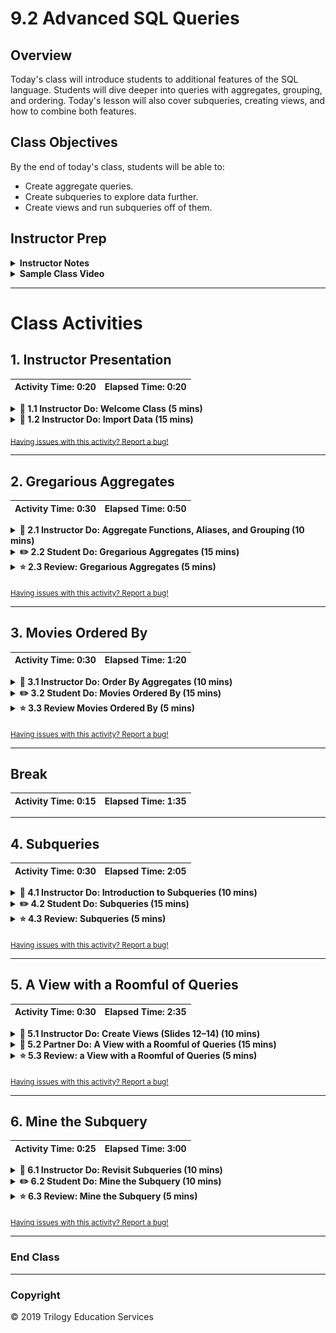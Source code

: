 # 9.2 Advanced SQL Queries

## Overview

Today's class will introduce students to additional features of the SQL language. Students will dive deeper into queries with aggregates, grouping, and ordering. Today's lesson will also cover subqueries, creating views, and how to combine both features.

## Class Objectives

By the end of today's class, students will be able to:

- Create aggregate queries.
- Create subqueries to explore data further.
- Create views and run subqueries off of them.

## Instructor Prep

<details>
  <summary><strong>Instructor Notes</strong></summary>

* Today's lesson will mostly use imported datasets, so make sure students are comfortable importing data from CSV files. All schemas for the tables will be provided along with the CSV files. Students who don't have this data imported correctly will not be able to follow along with the lesson.

* This lesson will build on what students learned in the previous class, and each activity will combine multiple SQL elements. Students who are new to SQL may struggle a bit, but many of the concepts are similar to those they have learned previously.

* The TAs should be ready to help students who are confused or who have not imported the data correctly.

* Please reference our [Student FAQ](../../../05-Instructor-Resources/README.md#unit-09-sql) for answers to questions frequently asked by students of this program. If you have any recommendations for additional questions, feel free to log an issue or a pull request with your desired additions.

* Have your TAs refer to the [Time Tracker](TimeTracker.xlsx) to stay on track.

* Lastly, as a reminder these slideshows are for instructor use only - when distributing slides to students, please first export the slides to a PDF file. You may then distribute the PDF file through Slack.

</details>

<details>
  <summary><strong>Sample Class Video</strong></summary>

* To view an example class lecture visit (Note video may not reflect latest lesson plan): [Class Video](https://codingbootcamp.hosted.panopto.com/Panopto/Pages/Viewer.aspx?id=a4fa234d-abac-4d50-92f4-aa6901839443)

</details>

- - -

# Class Activities

## 1. Instructor Presentation

| Activity Time:       0:20 |  Elapsed Time:      0:20  |
|---------------------------|---------------------------|

<details>
  <summary><strong>📣 1.1 Instructor Do: Welcome Class (5 mins)</strong></summary>

* Open the [slideshow](https://docs.google.com/presentation/d/1ECRAKV4eZSiMhGpcyFiSe3-ERb5AjeSaHDAF4WwCGZM/edit?usp=sharing) and welcome the class using slides 1 and 2.

* Explain that today's lesson will provide a more in-depth look at SQL's features. Students will work with imported tables to expand their SQL skills.

</details>

<details>
  <summary><strong>📣 1.2 Instructor Do: Import Data (15 mins)</strong></summary>

* Open the [slideshow](https://docs.google.com/presentation/d/1ECRAKV4eZSiMhGpcyFiSe3-ERb5AjeSaHDAF4WwCGZM/edit?usp=sharing) and use slides 3-5 to assist you to present this chapter.

* **Files:**

  * [schema.sql](Activities/01-Evr_Import_Data/Resources/schema.sql)

  * [Data CSVs](Activities/01-Evr_Import_Data/Resources)

* Explain to the class that today's activities will require a few tables to be imported into a database. The data is taken from a popular [MySQL Database](https://dev.mysql.com/doc/sakila/en/). There is [another database](https://github.com/devrimgunduz/pagila) that is similar to Sakila, but it is instead using PostgreSQL. There are two options for doing so, if any students run into issues with the schema option, direction them to the CSV option.

* Compress the Resources folder and slack it out to the class. This folder contains everything students need in order to upload the data.

#### Schema option

* Together, walk through the following steps:

  * From pgAdmin, create a database named `rental_db`.

  * Open the Query Tool for the newly created `rental_db`.

  * Copy [pagila-schema.sql](Activities/01-Evr_Import_Data/Resources/pagila-schema.sql) and run the code to create the needed tables.

  * Copy [pagila-insert-data.sql](Activities/01-Evr_Import_Data/Resources/pagila-insert-data.sql). **Note:** this will take a few minutes due to the amount of data. As long as no errors pop up the data will be uploaded.

* If any students have issues uploading data this way have the follow the CSV option.

#### CSV option

* Together, walk through the following steps:

  * From pgAdmin, create a database named `rental_db`.

  * Open the Query Tool for the newly created `rental_db`.

  * Copy [schema.sql](Activities/01-Evr_Import_Data/Resources/schema.sql) and run the code to create the needed tables.

  * Right-click the **actor** table on the right-hand side, and then select **Import/Export**.

  * Import `actor.csv`.

  * Run `SELECT * FROM actor LIMIT 100;` to confirm that the import was successful.

    Optional: Right-click the **actor** table and view the first 100 rows to check that the data was imported correctly.

  * Have the class repeat this process for the remaining tables.

* While the data is being uploaded the TAs should walk around the classroom to assist students with the database upload.

</details>

<sub>[Having issues with this activity? Report a bug!](https://bit.ly/3aGtTP7)</sub>

- - -

## 2. Gregarious Aggregates

| Activity Time:       0:30 |  Elapsed Time:      0:50  |
|---------------------------|---------------------------|

<details>
  <summary><strong>📣 2.1 Instructor Do: Aggregate Functions, Aliases, and Grouping (10 mins)</strong></summary>

* Open the [slideshow](https://docs.google.com/presentation/d/1ECRAKV4eZSiMhGpcyFiSe3-ERb5AjeSaHDAF4WwCGZM/edit?usp=sharing) and use slides 6-8 to review the following:

  * Similar to aggregates in Pandas, aggregate functions allow calculations on a set of values and return a singular value. (Slide 4)

  * Some of most commonly used aggregates are `Avg`, `COUNT`, `MIN`, `MAX`, and `SUM`. (Slide 4)

  * Aggregates are often combined with `GROUP BY`, `HAVING`, and `SELECT`. (Slide 5)

* **File:** [query.sql](Activities/02-Ins_Aggregates/Solved/query.sql)

* Select the `rental_db` database in pgAdmin and open a Query window.

* Run `SELECT * FROM film;` and count the number of rows.

* Run `SELECT COUNT(film_id) FROM film;` and explain the following:

  * Using `COUNT()` is an easier way to count the rows.

  * The `COUNT()` function is an aggregate.

  ![Count](Images/Count.png)

* Now that the number of `film_id` entries has been counted, it's easy to see a total of 1,000 films.

* Point out that the name of the field returned is `count bigint`, which doesn't describe the column accurately. Postgres has a way to change the column names and make them more descriptive.

* Run the following:

  ```sql
  SELECT COUNT(film_id) AS "Total films"
  FROM film;
  ```

* Explain the following:

  * `AS 'Total films'` is a technique called *aliasing*.

  * Aliasing creates an `alias`, or a new name for the column.

  * Using an alias does not change the table or the database in any way. Aliasing is only a measure of convenience, used to view a column or to create shortcuts for columns or other data.

  ![Total](Images/Total.png)

* The `COUNT()` function is great to see the number of movies, but it isn't informative enough when searching for the number of specific ratings, like G or PG-13. This is where `GROUP BY` comes into play.

* Run the following code:

  ```sql
  SELECT rating, COUNT(film_id) AS "Total films"
  FROM film
  GROUP BY rating;
  ```

* Explain the following:

  * The `GROUP BY` method will first group by the column indicated.

  * Aggregates are used to get the values for any columns not included in the `GROUP BY` clause.

  * Here, the `COUNT()` function will count the `film_id` for each `rating`.

  ![Ratings](Images/Ratings.png)

* Explain that we can aggregate data in other ways besides counting. For example, *sum*, *average*, *min*, and *max* are all valid aggregate functions to apply to the data.

* Ask the class how to query the average rental period for *all* movies. To demonstrate, run the following query:

  ```sql
  SELECT AVG(rental_duration)
  FROM film;
  ```

* To demonstrate how to add an alias to the `AVG()` function, run the following:

  ```sql
  SELECT AVG(rental_duration) AS "Average rental period"
  FROM film;
  ```

* Put it all together by running the following query, showing how to `GROUP BY` rental duration, get the average `rental_rate`, and give it an alias.

  ```sql
  SELECT  rental_duration, AVG(rental_rate) AS "Average rental rate"
  FROM film
  GROUP BY rental_duration;
  ```

  ![Aggregate1](Images/Aggregate1.png)

* Ask a student to explain the query.

  * Movies that can be rented for three days cost an average of $2.82 to rent, movies that can be rented for four days cost an average of $2.97 to rent, and so on.

* SQL can also return the rows that contain the minimum values and maximum values in a column using `MIN()` and `MAX()` respectively.

```sql
  -- Find the rows with the minimum rental rate
  SELECT  rental_duration, MIN(rental_rate) AS "Min rental rate"
  FROM film
  GROUP BY rental_duration;

  -- Find the rows with the maximum rental rate
  SELECT  rental_duration, MAX(rental_rate) AS "Max rental rate"
  FROM film
  GROUP BY rental_duration;
```

* Mention that these aggregate functions calculate and retrieve data, but they do not *alter* the data. That is, they do not modify the database.

* Explain that there are many other aggregate functions students can research. Slack out [Postgres functions](https://www.tutorialspoint.com/postgresql/postgresql_useful_functions.htm) to the class for future reference.

</details>

<details>
  <summary><strong>✏️ 2.2 Student Do: Gregarious Aggregates (15 mins)</strong></summary>

* Open the [slideshow](https://docs.google.com/presentation/d/1ECRAKV4eZSiMhGpcyFiSe3-ERb5AjeSaHDAF4WwCGZM/edit?usp=sharing) and use slides 9 and 10 to go over this activity, students will practice writing queries with aggregate functions, with grouping, and with using aliases.

* **File:** [query.sql](Activities/03-Stu_GregariousAggregates/Unsolved/query.sql)

* **Instructions:** [README.md](Activities/03-Stu_GregariousAggregates/README.md)

</details>

<details>
  <summary><strong>⭐ 2.3 Review: Gregarious Aggregates (5 mins)</strong></summary>

* Open the [slideshow](https://docs.google.com/presentation/d/1ECRAKV4eZSiMhGpcyFiSe3-ERb5AjeSaHDAF4WwCGZM/edit?usp=sharing) and use slide 11 to review the activity.

* **File**: [query.sql](Activities/03-Stu_GregariousAggregates/Solved/query.sql)

* Review the solution in pgAdmin and explain the following:

  * Postgres uses double quotes for table and column names, and single quotes for string constants.

  * `GROUP BY` is similar to the `groupby` operation in Pandas.

  * `SELECT` without aggregates can only choose the columns in the `GROUP BY` clause.

* Answer any questions before moving on.

</details>

<sub>[Having issues with this activity? Report a bug!](https://bit.ly/3bPAaZ2)</sub>

- - -

## 3. Movies Ordered By

| Activity Time:       0:30 |  Elapsed Time:      1:20  |
|---------------------------|---------------------------|

<details>
  <summary><strong>📣 3.1 Instructor Do: Order By Aggregates (10 mins)</strong></summary>

* Open the [slideshow](https://docs.google.com/presentation/d/1ECRAKV4eZSiMhGpcyFiSe3-ERb5AjeSaHDAF4WwCGZM/edit?usp=sharing) and use slides 12-14 to demonstrate this module.

* **File:** [query.sql](Activities/04-Ins_Order_By/Solved/query.sql)

* Explain that aggregate functions return the results in a random order. This can be tough when trying to find the top or bottom numerical results.

* Open pgAdmin and explain the following:

  * Postgres has a function called `ORDER BY` that will solve this issue. `ORDER BY` is added toward the end of a query, and by default will sort the results by ascending values.

  ```sql
  SELECT rental_rate, AVG(length) AS "avg length"
  FROM film
  GROUP BY rental_rate
  ORDER BY "avg length";
  ```

  * Postgres will add a lot of numbers after the decimal. To reduce the numbers after the decimal, use `ROUND()`. This takes the parameters `ROUND(<value>, <number of decimal places>)`, which rounds the value down to the specified number of decimal places.

  ```sql
  SELECT rental_rate, ROUND(AVG(length),2) AS "avg length"
  FROM film
  GROUP BY rental_rate
  ORDER BY "avg length";
  ```

  * The `ORDER BY` statement can organize by descending values by adding `DESC`.

  ```sql
  SELECT rental_rate, ROUND(AVG(length),2) AS "avg length"
  FROM film
  GROUP BY rental_rate
  ORDER BY "avg length" DESC;
  ```

  * Top results can also be taken by limiting the amount returned using `LIMIT`.

  ```sql
  SELECT rental_rate, ROUND(AVG(length),2) AS "avg length"
  FROM film
  GROUP BY rental_rate
  ORDER BY "avg length" DESC
  LIMIT 5;
  ```

* Answer any questions before moving on.

</details>

<details>
  <summary><strong>✏️ 3.2 Student Do: Movies Ordered By (15 mins)</strong></summary>

* Open the [slideshow](https://docs.google.com/presentation/d/1ECRAKV4eZSiMhGpcyFiSe3-ERb5AjeSaHDAF4WwCGZM/edit?usp=sharing) and use slides 15 and 16 to go over this activity, you will use `ORDER BY` in combination with other SQL methods to query and order the tables.

**Instructions:** [README.md](Activities/05-Stu_Order_By/README.md)

</details>

<details>
  <summary><strong>⭐ 3.3 Review Movies Ordered By (5 mins)</strong></summary>

* **File:** [query.sql](Activities/05-Stu_Order_By/Solved/query.sql)

* Open the [slideshow](https://docs.google.com/presentation/d/1ECRAKV4eZSiMhGpcyFiSe3-ERb5AjeSaHDAF4WwCGZM/edit?usp=sharing) and use slide 16 to review the activity.

* Open pgAdmin and walk through the solution, highlighting the following:

  * The `actor` table is grouped by `first_name`, with an aggregate taking the count, and then given an alias of `actor count`. The query is then ordered in descending order by the count.

  * The `ROUND` function is used to limit the results to two decimal places.

  * `LIMIT 10` is added to the end of the query to return the top 10 results.

  * For the bonus, a `JOIN` is needed to combine the `country` and `city` tables. The return of the join can then be grouped and aggregated. The result is sorted by the count of countries in descending order.

</details>

<sub>[Having issues with this activity? Report a bug!](https://bit.ly/2X79Ipm)</sub>

- - -

## Break

| Activity Time:       0:15 |  Elapsed Time:      1:35  |
|---------------------------|---------------------------|

- - -

## 4. Subqueries

| Activity Time:       0:30 |  Elapsed Time:      2:05  |
|---------------------------|---------------------------|

<details>
  <summary><strong>📣 4.1 Instructor Do: Introduction to Subqueries (10 mins)</strong></summary>

* Open the [slideshow](https://docs.google.com/presentation/d/1oxzeWN6YPC01Ylt8avZ78tEdXnbVRfmidvu8fWp0xJw) and use slides 19 and 20 to begin the discussion of subqueries. Explain that a *subquery* is nested inside a larger query.

* **File:** [query.sql](Activities/06-Ins_Subqueries/Solved/query.sql)

* Explain that there is often more than one way of accomplishing a task in SQL.

* For example, suppose we want to view the inventory of a film called *Early Home*. One way to do this is to run several queries in succession. In the first query, we would search by the title and obtain its `film_id` number.

  ```sql
  SELECT title, film_id
  FROM film
  WHERE title = 'EARLY HOME';
  ```

  * The `film_id` is 268. We can use this information to search for data in the `inventory` table:

  ```sql
  SELECT *
  FROM inventory
  WHERE film_id = 268;
  ```

  ![Subquery](Images/subquery.png)

  * There are two copies of this movie—as indicated by two separate `inventory_id` numbers—both located in store number 2.

* At this point, ask the class whether it might be possible to join these two queries into a single query. Then run the following query:

  ```sql
  SELECT i.inventory_id, i.film_id, i.store_id
  FROM inventory i
  JOIN film f
  ON (i.film_id = f.film_id)
  WHERE f.title = 'EARLY HOME';
  ```

* The class should now begin to feel more comfortable with joins. Explain that we can retrieve the same information in a different way, using a tool called a subquery. Type the following query:

  ```sql
  SELECT *
  FROM inventory
  WHERE film_id IN
  (
    SELECT film_id
    FROM film
    WHERE title = 'EARLY HOME'
  );
  ```

* It may look a bit confusing or intimidating at first. Start with the inner query:

  ```sql
  SELECT film_id
  FROM film
  WHERE title = 'EARLY HOME';
  ```

  * This query will return a `film_id` of 268.

  * The next (outer) query is now querying from the results of the inner query.

  * A helpful way to think about this is that the inner query is creating a one-time temporary table, and the outer query is selecting from that temporary table.

* To confirm the result is correct, plug 268 (the result of the subquery) into the parentheses to replace the subquery.

  ```sql
  SELECT *
  FROM inventory
  WHERE film_id IN (268);
  ```

* This will get the same result as the previous join.

  ![subquery](Images/subquery.png)

* We have simplified the query by first running the nested subquery, and then plugging the results into the outer query.

* Explain that Postgres doesn't necessarily run code in that order; it helps us to reduce subqueries to basic queries as building blocks.

* Slack out this [link](https://sqlbolt.com/lesson/select_queries_order_of_execution), which explains the order of execution in SQL queries.

* Mention that although we can often accomplish the same task with joins and subqueries, joins tend to be faster.

* Note that `SELECT *` was used in this activity. While this is fine for exploration, in production code, it is standard practice to specify the fields.

* Answer any questions before moving on.

</details>

<details>
  <summary><strong>✏️ 4.2 Student Do: Subqueries (15 mins)</strong></summary>

* Open the [slideshow](https://docs.google.com/presentation/d/1oxzeWN6YPC01Ylt8avZ78tEdXnbVRfmidvu8fWp0xJw) and use slides 21 and 22 to give directions to this activity, students will practice creating subqueries.

**Instructions:** [README.md](Activities/07-Stu_Subqueries/README.md)

</details>

<details>
  <summary><strong>⭐ 4.3 Review: Subqueries (5 mins)</strong></summary>

* **File:** [query.sql](Activities/07-Stu_Subqueries/Solved/query.sql)

* Open the [slideshow](https://docs.google.com/presentation/d/1oxzeWN6YPC01Ylt8avZ78tEdXnbVRfmidvu8fWp0xJw) and use slide 23 to review the activity.

* Review the solution in pgAdmin and explain the following:

  * In the first query, we're seeking the name and ID number of cities from a given list:

  ```sql
  SELECT city, city_id
  FROM city
  WHERE city IN ('Qalyub', 'Qinhuangdao', 'Qomsheh', 'Quilmes');
  ```

  * The second query is a subquery to select the `district`.

  * This query will select the `district` where `city_id` is in the results from the first query.

  ```sql
  SELECT district
  FROM address
  WHERE city_id IN
  (
    SELECT city_id
    FROM city
    WHERE city IN ('Qalyub', 'Qinhuangdao', 'Qomsheh', 'Quilmes')
  );
  ```

  * Because `district` is not available in the `city` table, we had to use the `city_id` from the `city` table. The `city_id` will now allow a connection between `district` and `city`.

  * The bonus adds another level of subqueries. It requires querying information from the `city` table, with which the `address` table is queried. That information is then used to query the `customer` table.

  ```sql
  SELECT first_name, last_name
  FROM customer cus
  WHERE address_id IN
  (
    SELECT address_id
    FROM address a
    WHERE city_id IN
    (
      SELECT city_id
      FROM city
      WHERE city LIKE 'Q%'
    )
  );
  ```

</details>

<sub>[Having issues with this activity? Report a bug!](https://bit.ly/2yrRowV)</sub>

- - -

## 5. A View with a Roomful of Queries

| Activity Time:       0:30 |  Elapsed Time:      2:35  |
|---------------------------|---------------------------|

<details>
  <summary><strong>📣 5.1 Instructor Do: Create Views (Slides 12–14) (10 mins)</strong></summary>

* Open the [slideshow](https://docs.google.com/presentation/d/1oxzeWN6YPC01Ylt8avZ78tEdXnbVRfmidvu8fWp0xJw) and use slides 24 and 25 to begin the discussion of views. Explain that a *view* in SQL is a virtual table that can be created from a single table, multiple tables, or another view.

* **File:** [query.sql](Activities/08-Ins_Create_Views/Solved/query.sql)

* This activity will be a pleasant interlude from some of the heavy lifting we have been doing in Postgres. It is not crucial, so feel free to tweak the length and content as you deem appropriate.

* Up to this point, we have seen relatively long queries, especially when they involve joins and subqueries. There is a way to save a long query under a name and run that name as a shortcut.

* Slack out the following query and ask the students run it:

  ````sql
  SELECT s.store_id, SUM(amount) AS Gross
  FROM payment AS p
    JOIN rental AS r
    ON (p.rental_id = r.rental_id)
      JOIN inventory AS i
      ON (i.inventory_id = r.inventory_id)
        JOIN store AS s
        ON (s.store_id = i.store_id)
        GROUP BY s.store_id;
  ````

* The query is used to monitor the total sales from each store, which is something a company executive would want to look up often. Notice that an alias is used to narrow table names down to a single letter. Instead of having to type this query, we can store it under a `view`:

  ```sql
  CREATE VIEW total_sales AS
  SELECT s.store_id, SUM(amount) AS Gross
  FROM payment AS p
  JOIN rental AS r
  ON (p.rental_id = r.rental_id)
    JOIN inventory AS i
    ON (i.inventory_id = r.inventory_id)
      JOIN store AS s
      ON (s.store_id = i.store_id)
      GROUP BY s.store_id;
  ```

* Point out that the query is identical to the one above, except for the first line:

  ```sql
  CREATE VIEW total_sales AS
  ```

* A `view` is created under the name `total_sales`. Created views can be found on the left sidebar in pgAdmin.

  ![views](Images/views.png)

* The rest of the query follows `AS`.

* Run the query. To execute this view, type the following:

  ```sql
  SELECT *
  FROM total_sales;
  ```

* Simple! Ask a student to guess how we might delete a view.

  ```sql
  DROP VIEW total_sales;
  ```

* For the remainder of the activity, have students create and drop their views.

</details>

<details>
  <summary><strong>👥 5.2 Partner Do: A View with a Roomful of Queries (15 mins)</strong></summary>

* Open the [slideshow](https://docs.google.com/presentation/d/1oxzeWN6YPC01Ylt8avZ78tEdXnbVRfmidvu8fWp0xJw) and use slides 26 and 27 to explain this activity, students will pair up and practice their join and subquery skills, as well as build out a view.

  * **Instructions:** [README.md](Activities/09-Stu_View_Room_Queries/README.md)

  * **Image:** [subquery.png](Images/subquery.png)

</details>

<details>
  <summary><strong>⭐ 5.3 Review: a View with a Roomful of Queries (5 mins)</strong></summary>

* **File**: [query.sql](Activities/09-Stu_View_Room_Queries/Solved/query.sql)

* Open the [slideshow](https://docs.google.com/presentation/d/1oxzeWN6YPC01Ylt8avZ78tEdXnbVRfmidvu8fWp0xJw) and use slide 28 to review the activity.

* Review the code and explain the following:

  * Two pieces of information are required in the query: (1) the title of a film and (2) the number of copies of the title in the system.

  ```sql
  SELECT title,
  (SELECT COUNT(inventory.film_id)
    FROM inventory
    WHERE film.film_id = inventory.film_id ) AS "Number of Copies"
  FROM film;
  ```

  * Add `CREATE VIEW title_count AS` before the above query to create a view for the results.

  * The newly created table view, `title_count`, can now be queried to find which titles have 7 copies in the inventory.

  ```sql
  SELECT title, "Number of Copies"
  FROM title_count
  WHERE "Number of Copies" = 7;
  ```

</details>

<sub>[Having issues with this activity? Report a bug!](https://bit.ly/2UYaHWq)</sub>

- - -

## 6. Mine the Subquery

| Activity Time:       0:25 |  Elapsed Time:      3:00  |
|---------------------------|---------------------------|

<details>
  <summary><strong>📣 6.1 Instructor Do: Revisit Subqueries (10 mins)</strong></summary>

* Open the [slideshow](https://docs.google.com/presentation/d/1oxzeWN6YPC01Ylt8avZ78tEdXnbVRfmidvu8fWp0xJw) and use slides 29 and 30 to assist you with this chapter.

* **Files**:

  * [query.sql](Activities/10-Ins_Revist_Subquery/Solved/query.sql)

  * [Pagila ERD](http://www.postgresqltutorial.com/postgresql-sample-database/)

* Up to this point, the subqueries we've seen have been relatively straightforward. In this activity, we will look at more complicated examples, but tell students not to worry. We can perform complexly nested subqueries using the same principles that we've learned so far.

* We begin with a question: how many people have rented the film *Blanket Beverly*?

* To answer this question systematically, we must first identify the tables needed for our query. To help with this process, an entity relationship diagram (ERD) is used.

* Slack out the [ERD](http://www.postgresqltutorial.com/postgresql-sample-database/) link to the class. Tell students to scroll down to the **DVD Rental ER Model**, and then explain the following:

  * An ERD shows the connections between the tables.

  * The schema makes it easier to identify the tables we need as well as the keys we will use to link our subqueries.

  * We will dive deeper into these in the next lesson.

* Tell students that we will need to start with the table `customer` and end with the table `film`, since we are counting how many customers have rented this specific film.

* Ask the class which tables and keys will serve as the intermediaries, or bridges, between these two tables. Then explain the following:

  * Start with the `customer` table and examine its keys. A good place to look is the primary key, which in this table is `customer_id`.

  * The `customer` table has a relationship with the `payment` table, which also contains the `customer_id`.

* Begin a class discussion to determine how to formulate the rest of the subquery using the ERD. One solution could be the following:

  * Connect the `payment` table with the `rental` table using the key `rental_id`, which these tables have in common.

  * Connect to the `inventory` table using the key `inventory_id`.

  * Connect the `film` table using the key `film_id`, which it has in common with the `inventory` table.

  * In the last subquery, query the film title, BLANKET BEVERLY.

* The sample query would be as follows:

  ```sql
  SELECT COUNT(*)
  FROM customer
  WHERE customer_id IN
  (
    SELECT customer_id
    FROM payment
    WHERE rental_id IN
  (
    SELECT rental_id
    FROM rental
    WHERE inventory_id IN
    (
      SELECT inventory_id
      FROM inventory
      WHERE film_id IN
      (
        SELECT film_id
        FROM film
        WHERE title = 'BLANKET BEVERLY'
      )
    )
  )
  );
  ```

* `COUNT(*)` will count the number of rows, similar to how `SELECT *` will select all rows. The asterisk indicates *all*.

* Run the query, which will return that 12 people have rented this film.

* Explain that there are often multiple ways to find this result through different table relationships.

* Answer any questions before moving on.

</details>

<details>
  <summary><strong>✏️ 6.2 Student Do: Mine the Subquery (10 mins)</strong></summary>

* Open the [slideshow](https://docs.google.com/presentation/d/1oxzeWN6YPC01Ylt8avZ78tEdXnbVRfmidvu8fWp0xJw) and use slides 31 and 32 to go over this activity, students will continue to practice subqueries. Students can either work individually or in pairs.

**Instructions:** [README.md](Activities/11-Stu_Mine_the_Subquery/README.md)

</details>

<details>
  <summary><strong>⭐ 6.3 Review: Mine the Subquery (5 mins)</strong></summary>

* **File**: [query.sql](Activities/11-Stu_Mine_the_Subquery/Solved/query.sql)

* Open the [slideshow](https://docs.google.com/presentation/d/1oxzeWN6YPC01Ylt8avZ78tEdXnbVRfmidvu8fWp0xJw) and use slide 33 to review the activity.

* Review the solution to the activity and answer any questions that students have.

* A possible solution to the first problem is as follows:

  ```sql
  SELECT first_name, last_name
  FROM actor
  WHERE actor_id IN
  (
    SELECT actor_id
    FROM film_actor
    WHERE film_id IN
    (
      SELECT film_id
      FROM film
      WHERE title = 'ALTER VICTORY'
    )
  );
  ```

  * It is recommended that you start with the most specific piece of information and work your way up. In this case, the innermost subquery retrieves the `film_id` of the given film title.

  * This information is used to retrieve the `actor_id`, which is then used to extract the names of the actors who appear in the film.

* A possible solution to the second problem is as follows:

  ```sql
  SELECT title
  FROM film
  WHERE film_id
  IN (
    SELECT film_id
      FROM inventory
      WHERE inventory_id
      IN (
          SELECT inventory_id
          FROM rental
          WHERE staff_id
          IN (
                SELECT staff_id
                FROM staff
                WHERE last_name = 'Stephens' AND first_name = 'Jon'
              )
          )
    );
  ```

  * Similar to the first problem, the query begins with the most specific piece of information and works its way up.

  * The employee name is used to query the `staff_id`.

  * The `staff_id` is used to retrieve the `inventory_id` from rentals.

  * The `inventory_id` is used to retrieve the `film_id`, which is then used to retrieve the relevant film titles.

* Answer any questions before ending class.

</details>

<sub>[Having issues with this activity? Report a bug!](https://bit.ly/39F66O4)</sub>

- - -

### End Class

- - -

### Copyright

© 2019 Trilogy Education Services
